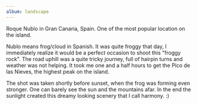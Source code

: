 ```yaml
---
album: landscape
---
```

Roque Nublo in Gran Canaria, Spain. One of the most popular location on the island.

Nublo means frog/cloud in Spanish. It was quite froggy that day, I immediately realize it would be
a perfect occasion to shoot this "froggy rock". The road uphill was a quite tricky journey, full of
hairpin turns and weather was not helping. It took me one and a half hours to get the Pico de las
Nieves, the highest peak on the island.

The shot was taken shortly before sunset, when the frog was forming even stronger. One can barely
see the sun and the mountains afar. In the end the sunlight created this dreamy looking scenery
that I call harmony. :)
